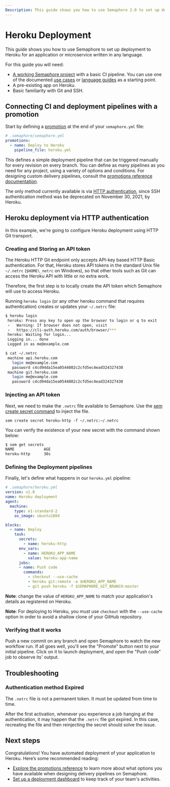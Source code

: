 ```yaml
---
Description: This guide shows you how to use Semaphore 2.0 to set up deployment to Heroku for an application or microservice written in any language.
---
```



# Heroku Deployment

This guide shows you how to use Semaphore to set up deployment to Heroku
for an application or microservice written in any language.

For this guide you will need:

- [A working Semaphore project][create-project] with a basic CI pipeline.
You can use one of the documented [use cases][use-cases] or
[language guides][language-guides] as a starting point.
- A pre-existing app on Heroku.
- Basic familiarity with Git and SSH.

## Connecting CI and deployment pipelines with a promotion

Start by defining a [promotion][promotions-intro] at the end of your
`semaphore.yml` file:

``` yaml
# .semaphore/semaphore.yml
promotions:
  - name: Deploy to Heroku
    pipeline_file: heroku.yml
```

This defines a simple deployment pipeline that can be triggered manually
for every revision on every branch. You can define as many pipelines
as you need for any project, using a variety of options and conditions.
For designing custom delivery pipelines, consult the
[promotions reference documentation][promotions-ref].

The only method currently available is via [HTTP authentication][http-method], since SSH authentication method was be deprecated on November 30, 2021, by Heroku.

## Heroku deployment via HTTP authentication
[http-method]: #Heroku-deployment-via-HTTP-authentication
In this example, we're going to configure Heroku deployment using HTTP Git transport.

### Creating and Storing an API token

The Heroku HTTP Git endpoint only accepts API-key based HTTP Basic authentication. For that, Heroku stores API tokens in the standard Unix file `~/.netrc` (`$HOME\_netrc` on Windows), so that other tools such as Git can access the Heroku API with little or no extra work.

Therefore, the first step is to locally create the API token which Semaphore will use to access Heroku.

Running `heroku login` (or any other heroku command that requires authentication) creates or updates your `~/.netrc` file:

``` bash
$ heroku login
 heroku: Press any key to open up the browser to login or q to exit
 ›   Warning: If browser does not open, visit
 ›   https://cli-auth.heroku.com/auth/browser/***
 heroku: Waiting for login...
 Logging in... done
 Logged in as me@example.com

$ cat ~/.netrc
 machine api.heroku.com
   login me@example.com
   password c4cd94da15ea0544802c2cfd5ec4ead324327430
 machine git.heroku.com
   login me@example.com
   password c4cd94da15ea0544802c2cfd5ec4ead324327430
```

### Injecting an API token
Next, we need to make the `.netrc` file available to Semaphore. Use the [sem create secret command][sem-create-ref] to inject the file.

`sem create secret heroku-http -f ~/.netrc:~/.netrc`

You can verify the existence of your new secret with the command shown below:

``` bash
$ sem get secrets
NAME             AGE
heroku-http      30s
```

### Defining the Deployment pipelines

Finally, let's define what happens in our `heroku.yml` pipeline:

``` yaml
# .semaphore/heroku.yml
version: v1.0
name: Heroku deployment
agent:
  machine:
    type: e1-standard-2
    os_image: ubuntu1804

blocks:
  - name: Deploy
    task:
      secrets:
        - name: heroku-http
      env_vars:
        - name: HEROKU_APP_NAME
          value: heroku-app-name
      jobs:
      - name: Push code
        commands:
          - checkout --use-cache
          - heroku git:remote -a $HEROKU_APP_NAME
          - git push heroku -f $SEMAPHORE_GIT_BRANCH:master
```
**Note**: change the value of `HEROKU_APP_NAME` to match your application's
details as registered on Heroku.

**Note**: For deploying to Heroku, you must use `checkout` with
the `--use-cache` option in order to avoid a shallow clone of your GitHub
repository.


### Verifying that it works

Push a new commit on any branch and open Semaphore to watch the new workflow run.
If all goes well, you'll see the "Promote" button next to your initial pipeline.
Click on it to launch deployment, and open the "Push code" job to observe its'
output.

## Troubleshooting

### Authentication method Expired

The `.netrc` file is not a permanent token. It must be updated from time to time.

After the first activation, whenever you experience a job hanging at the authentication, it may happen that the `.netrc` file got expired. In this case, recreating the file and then reinjecting the secret should solve the issue.

## Next steps

Congratulations! You have automated deployment of your application to Heroku.
Here’s some recommended reading:

- [Explore the promotions reference][promotions-ref] to learn more about what
options you have available when designing delivery pipelines on Semaphore.
- [Set up a deployment dashboard][deployment-dashboards] to keep track of
your team's activities.

[create-project]: ../guided-tour/getting-started.md
[use-cases]: https://docs.semaphoreci.com/examples/tutorials-and-example-projects/
[language-guides]: https://docs.semaphoreci.com/programming-languages/android/
[promotions-ref]: https://docs.semaphoreci.com/reference/pipeline-yaml-reference/#promotions
[promotions-intro]: ../essentials/deploying-with-promotions.md
[secrets-guide]: ../essentials/environment-variables.md
[sem-create-ref]: https://docs.semaphoreci.com/reference/sem-command-line-tool/#sem-create
[heroku-keys]: https://devcenter.heroku.com/articles/keys
[heroku-ssh-git]: https://devcenter.heroku.com/articles/git#ssh-git-transport
[deployment-dashboards]: https://docs.semaphoreci.com/essentials/deployment-dashboards/
